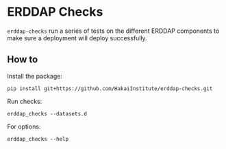 
# ERDDAP Checks

`erddap-checks` run a series of tests on the different ERDDAP components to make sure a deployment will deploy successfully.

## How to

Install the package:

```console
pip install git+https://github.com/HakaiInstitute/erddap-checks.git
```

Run checks:

```console
erddap_checks --datasets.d
```

For options:

```console
erddap_checks --help
```
